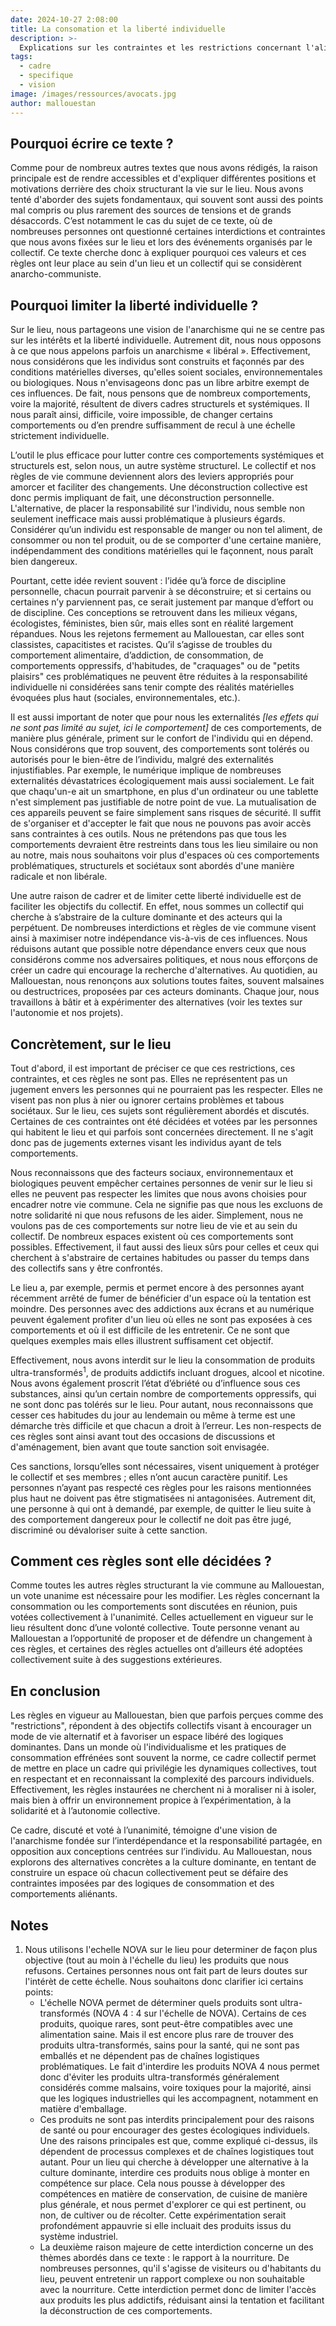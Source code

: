 ```yaml
---
date: 2024-10-27 2:08:00
title: La consomation et la liberté individuelle 
description: >-
  Explications sur les contraintes et les restrictions concernant l'alimentation et les produits addictifs sur le lieu 
tags:
  - cadre
  - specifique
  - vision
image: /images/ressources/avocats.jpg
author: mallouestan
---
```


## Pourquoi écrire ce texte ?
Comme pour de nombreux autres textes que nous avons rédigés, la raison principale est de rendre accessibles et d'expliquer différentes positions et motivations derrière des choix structurant la vie sur le lieu. Nous avons tenté d'aborder des sujets fondamentaux, qui souvent sont aussi des points mal compris ou plus rarement des sources de tensions et de grands désaccords. C’est notamment le cas du sujet de ce texte, où de nombreuses personnes ont questionné certaines interdictions et contraintes que nous avons fixées sur le lieu et lors des événements organisés par le collectif. Ce texte cherche donc à expliquer pourquoi ces valeurs et ces règles ont leur place au sein d'un lieu et un collectif qui se considèrent anarcho-communiste.

## Pourquoi limiter la liberté individuelle ?
Sur le lieu, nous partageons une vision de l'anarchisme qui ne se centre pas sur les intérêts et la liberté individuelle. Autrement dit, nous nous opposons à ce que nous appelons parfois un anarchisme « libéral ». Effectivement, nous considérons que les individus sont construits et façonnés par des conditions matérielles diverses, qu'elles soient sociales, environnementales ou biologiques. Nous n'envisageons donc pas un libre arbitre exempt de ces influences. De fait, nous pensons que de nombreux comportements, voire la majorité, résultent de divers cadres structurels et systémiques. Il nous paraît ainsi, difficile, voire impossible, de changer certains comportements ou d’en prendre suffisamment de recul à une échelle strictement individuelle.

L’outil le plus efficace pour lutter contre ces comportements systémiques et structurels est, selon nous, un autre système structurel. Le collectif et nos règles de vie commune deviennent alors des leviers appropriés pour amorcer et faciliter des changements. Une déconstruction collective est donc permis impliquant de fait, une déconstruction personnelle. L'alternative, de placer la responsabilité sur l'individu, nous semble non seulement inefficace mais aussi problématique à plusieurs égards. Considérer qu’un individu est responsable de manger ou non tel aliment, de consommer ou non tel produit, ou de se comporter d'une certaine manière, indépendamment des conditions matérielles qui le façonnent, nous paraît bien dangereux.

Pourtant, cette idée revient souvent : l’idée qu’à force de discipline personnelle, chacun pourrait parvenir à se déconstruire; et si certains ou certaines n’y parviennent pas, ce serait justement par manque d’effort ou de discipline. Ces conceptions se retrouvent dans les milieux végans, écologistes, féministes, bien sûr, mais elles sont en réalité largement répandues. Nous les rejetons fermement au Mallouestan, car elles sont classistes, capacitistes et racistes. Qu’il s’agisse de troubles du comportement alimentaire, d’addiction, de consommation, de comportements oppressifs, d'habitudes, de "craquages" ou de "petits plaisirs" ces problématiques ne peuvent être réduites à la responsabilité individuelle ni considérées sans tenir compte des réalités matérielles évoquées plus haut (sociales, environnementales, etc.).

Il est aussi important de noter que pour nous les externalités *[les effets qui ne sont pas limité au sujet, ici le comportement]* de ces comportements, de manière plus générale, priment sur le confort de l'individu qui en dépend. Nous considérons que trop souvent, des comportements sont tolérés ou autorisés pour le bien-être de l’individu, malgré des externalités injustifiables. Par exemple, le numérique implique de nombreuses externalités dévastatrices écologiquement mais aussi socialement. Le fait que chaqu'un-e ait un smartphone, en plus d'un ordinateur ou une tablette n'est simplement pas justifiable de notre point de vue. La mutualisation de ces appareils peuvent se faire simplement sans risques de sécurité. Il suffit de s'organiser et d'accepter le fait que nous ne pouvons pas avoir accès sans contraintes à ces outils. Nous ne prétendons pas que tous les comportements devraient être restreints dans tous les lieu similaire ou non au notre, mais nous souhaitons voir plus d'espaces où ces comportements problématiques, structurels et sociétaux sont abordés d'une manière radicale et non libérale.

Une autre raison de cadrer et de limiter cette liberté individuelle est de faciliter les objectifs du collectif. En effet, nous sommes un collectif qui cherche à s’abstraire de la culture dominante et des acteurs qui la perpétuent. De nombreuses interdictions et règles de vie commune visent ainsi à maximiser notre indépendance vis-à-vis de ces influences. Nous réduisons autant que possible notre dépendance envers ceux que nous considérons comme nos adversaires politiques, et nous nous efforçons de créer un cadre qui encourage la recherche d'alternatives. Au quotidien, au Mallouestan, nous renonçons aux solutions toutes faites, souvent malsaines ou destructrices, proposées par ces acteurs dominants. Chaque jour, nous travaillons à bâtir et à expérimenter des alternatives (voir les textes sur l'autonomie et nos projets).

## Concrètement, sur le lieu
Tout d'abord, il est important de préciser ce que ces restrictions, ces contraintes, et ces règles ne sont pas. Elles ne représentent pas un jugement envers les personnes qui ne pourraient pas les respecter. Elles ne visent pas non plus à nier ou ignorer certains problèmes et tabous sociétaux. Sur le lieu, ces sujets sont régulièrement abordés et discutés. Certaines de ces contraintes ont été décidées et votées par les personnes qui habitent le lieu et qui parfois sont concernées directement. Il ne s'agit donc pas de jugements externes visant les individus ayant de tels comportements.

Nous reconnaissons que des facteurs sociaux, environnementaux et biologiques peuvent empêcher certaines personnes de venir sur le lieu si elles ne peuvent pas respecter les limites que nous avons choisies pour encadrer notre vie commune. Cela ne signifie pas que nous les excluons de notre solidarité ni que nous refusons de les aider. Simplement, nous ne voulons pas de ces comportements sur notre lieu de vie et au sein du collectif. De nombreux espaces existent où ces comportements sont possibles. Effectivement, il faut aussi des lieux sûrs pour celles et ceux qui cherchent à s'abstraire de certaines habitudes ou passer du temps dans des collectifs sans y être confrontés.

Le lieu a, par exemple, permis et permet encore à des personnes ayant récemment arrêté de fumer de bénéficier d'un espace où la tentation est moindre. Des personnes avec des addictions aux écrans et au numérique peuvent également profiter d'un lieu où elles ne sont pas exposées à ces comportements et où il est difficile de les entretenir. Ce ne sont que quelques exemples mais elles illustrent suffisament cet objectif.

Effectivement, nous avons interdit sur le lieu la consommation de produits ultra-transformés<sup>1</sup>, de produits addictifs incluant drogues, alcool et nicotine. Nous avons également proscrit l’état d’ébriété ou d’influence sous ces substances, ainsi qu’un certain nombre de comportements oppressifs, qui ne sont donc pas tolérés sur le lieu. Pour autant, nous reconnaissons que cesser ces habitudes du jour au lendemain ou même à terme est une démarche très difficile et que chacun a droit à l’erreur. Les non-respects de ces règles sont ainsi avant tout des occasions de discussions et d'aménagement, bien avant que toute sanction soit envisagée.

Ces sanctions, lorsqu’elles sont nécessaires, visent uniquement à protéger le collectif et ses membres ; elles n’ont aucun caractère punitif. Les personnes n’ayant pas respecté ces règles pour les raisons mentionnées plus haut ne doivent pas être stigmatisées ni antagonisées. Autrement dit, une personne à qui ont à demandé, par exemple, de quitter le lieu suite à des comportement dangereux pour le collectif ne doit pas être jugé, discriminé ou dévaloriser suite à cette sanction.

## Comment ces règles sont elle décidées ?
Comme toutes les autres règles structurant la vie commune au Mallouestan, un vote unanime est nécessaire pour les modifier. Les règles concernant la consommation ou les comportements sont discutées en réunion, puis votées collectivement à l'unanimité. Celles actuellement en vigueur sur le lieu résultent donc d’une volonté collective. Toute personne venant au Mallouestan a l’opportunité de proposer et de défendre un changement à ces règles, et certaines des règles actuelles ont d’ailleurs été adoptées collectivement suite à des suggestions extérieures.

## En conclusion
Les règles en vigueur au Mallouestan, bien que parfois perçues comme des "restrictions", répondent à des objectifs collectifs visant à encourager un mode de vie alternatif et à favoriser un espace libéré des logiques dominantes. Dans un monde où l'individualisme et les pratiques de consommation effrénées sont souvent la norme, ce cadre collectif permet de mettre en place un cadre qui privilégie les dynamiques collectives, tout en respectant et en reconnaissant la complexité des parcours individuels. Effectivement, les règles instaurées ne cherchent ni à moraliser ni à isoler, mais bien à offrir un environnement propice à l’expérimentation, à la solidarité et à l’autonomie collective.

Ce cadre, discuté et voté à l’unanimité, témoigne d'une vision de l'anarchisme fondée sur l’interdépendance et la responsabilité partagée, en opposition aux conceptions centrées sur l’individu. Au Mallouestan, nous explorons des alternatives concrètes a la culture dominante, en tentant de construire un espace où chacun collectivement peut se défaire des contraintes imposées par des logiques de consommation et des comportements aliénants.

## Notes
1. Nous utilisons l'echelle NOVA sur le lieu pour determiner de façon plus objective (tout au moin à l'échelle du lieu) les produits que nous refusons. Certaines  personnes nous ont fait part de leurs doutes sur l'intérèt de cette échelle. Nous souhaitons donc clarifier ici certains points: 
    - L'échelle NOVA permet de déterminer quels produits sont ultra-transformés (NOVA 4 : 4 sur l'échelle de NOVA). Certains de ces produits, quoique rares, sont peut-être compatibles avec une alimentation saine. Mais il est encore plus rare de trouver des produits ultra-transformés, sains pour la santé, qui ne sont pas emballés et ne dépendent pas de chaînes logistiques problématiques. Le fait d'interdire les produits NOVA 4 nous permet donc d'éviter les produits ultra-transformés généralement considérés comme malsains, voire toxiques pour la majorité, ainsi que les logiques industrielles qui les accompagnent, notamment en matière d'emballage.
    - Ces produits ne sont pas interdits principalement pour des raisons de santé ou pour encourager des gestes écologiques individuels. Une des raisons principales est que, comme expliqué ci-dessus, ils dépendent de processus complexes et de chaînes logistiques tout autant. Pour un lieu qui cherche à développer une alternative à la culture dominante, interdire ces produits nous oblige à monter en compétence sur place. Cela nous pousse à développer des compétences en matière de conservation, de cuisine de manière plus générale, et nous permet d'explorer ce qui est pertinent, ou non, de cultiver ou de récolter. Cette expérimentation serait profondément appauvrie si elle incluait des produits issus du système industriel.
    - La deuxième raison majeure de cette interdiction concerne un des thèmes abordés dans ce texte : le rapport à la nourriture. De nombreuses personnes, qu'il s'agisse de visiteurs ou d'habitants du lieu, peuvent entretenir un rapport complexe ou non souhaitable avec la nourriture. Cette interdiction permet donc de limiter l'accès aux produits les plus addictifs, réduisant ainsi la tentation et facilitant la déconstruction de ces comportements.
